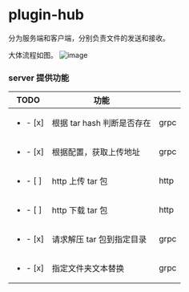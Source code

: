 # plugin-hub

分为服务端和客户端，分别负责文件的发送和接收。

大体流程如图。
![image](https://github.com/yazhouio/plugin-hub/assets/17949154/e1b30011-6bcb-430f-8d08-3c365bb22ec5)


### server 提供功能
| TODO | 功能 | |
| --- | --- | --- |
| <ul><li>- [x] </li></ul> | 根据 tar hash 判断是否存在 | grpc |
| <ul><li>- [x] </li></ul> | 根据配置，获取上传地址 | grpc |
| <ul><li>- [ ] </li></ul> | http 上传 tar 包 | http |
| <ul><li>- [ ] </li></ul> | http 下载 tar 包 | http |
| <ul><li>- [x] </li></ul> | 请求解压 tar 包到指定目录 | grpc |
| <ul><li>- [x] </li></ul> | 指定文件夹文本替换 | grpc |
